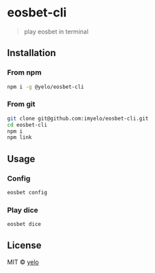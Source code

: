 # eosbet-cli
> play eosbet in terminal

## Installation
### From npm
```bash
npm i -g @yelo/eosbet-cli
```

### From git
```bash
git clone git@github.com:imyelo/eosbet-cli.git
cd eosbet-cli
npm i
npm link
```

## Usage
### Config
```bash
eosbet config
```

### Play dice
```bash
eosbet dice
```

## License
MIT &copy; [yelo](https://github.com/imyelo)
